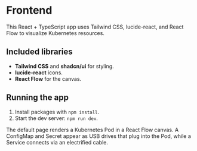 # Frontend

This React + TypeScript app uses Tailwind CSS, lucide-react, and React Flow to visualize Kubernetes resources.

## Included libraries
- **Tailwind CSS** and **shadcn/ui** for styling.
- **lucide-react** icons.
- **React Flow** for the canvas.

## Running the app
1. Install packages with `npm install`.
2. Start the dev server: `npm run dev`.

The default page renders a Kubernetes Pod in a React Flow canvas. A ConfigMap and Secret appear as USB drives that plug into the Pod, while a Service connects via an electrified cable.
